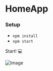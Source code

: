 # HomeApp 

### Setup
- `npm install`
- `npm start`

Start! 💻

![Image](https://github.com/marterix/homeapp/blob/master/frontend/src/assets/images/mockuper.png?raw=true)

